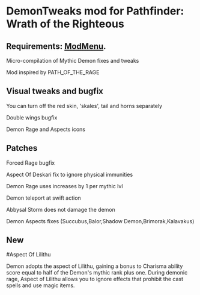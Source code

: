 # DemonTweaks mod for Pathfinder: Wrath of the Righteous 
## Requirements: [ModMenu](https://github.com/WittleWolfie/ModMenu/releases).

Micro-compilation of Mythic Demon fixes and tweaks

Mod inspired by PATH_OF_THE_RAGE

## Visual tweaks and bugfix
You can turn off the red skin, 'skales', tail and horns separately

Double wings bugfix

Demon Rage and Aspects icons

## Patches

Forced Rage bugfix

Aspect Of Deskari fix to ignore physical immunities

Demon Rage uses increases by 1 per mythic lvl

Demon teleport at swift action

Abbysal Storm does not damage the demon

Demon Aspects fixes (Succubus,Balor,Shadow Demon,Brimorak,Kalavakus)

## New

#Aspect Of Lilithu

Demon adopts the aspect of Lilithu, gaining a bonus to Charisma ability score equal to half of the Demon's mythic rank plus one. During demonic rage, Aspect of Lilithu allows you to ignore effects that prohibit the cast spells and use magic items.







